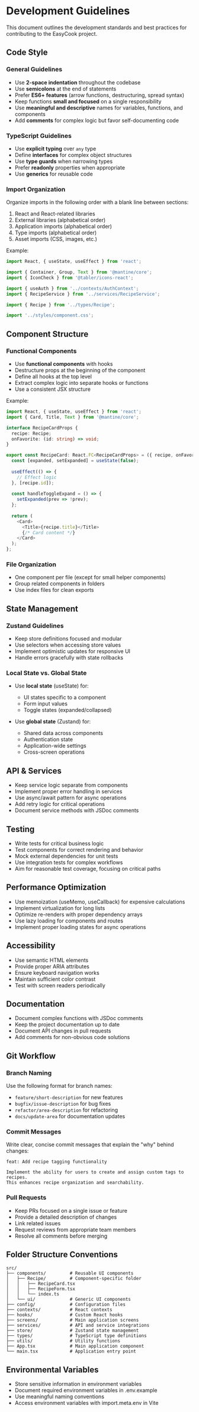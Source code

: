 # Development Guidelines

This document outlines the development standards and best practices for contributing to the EasyCook project.

## Code Style

### General Guidelines

- Use **2-space indentation** throughout the codebase
- Use **semicolons** at the end of statements
- Prefer **ES6+ features** (arrow functions, destructuring, spread syntax)
- Keep functions **small and focused** on a single responsibility
- Use **meaningful and descriptive** names for variables, functions, and components
- Add **comments** for complex logic but favor self-documenting code

### TypeScript Guidelines

- Use **explicit typing** over `any` type
- Define **interfaces** for complex object structures
- Use **type guards** when narrowing types
- Prefer **readonly** properties when appropriate
- Use **generics** for reusable code

### Import Organization

Organize imports in the following order with a blank line between sections:

1. React and React-related libraries
2. External libraries (alphabetical order)
3. Application imports (alphabetical order)
4. Type imports (alphabetical order)
5. Asset imports (CSS, images, etc.)

Example:
```typescript
import React, { useState, useEffect } from 'react';

import { Container, Group, Text } from '@mantine/core';
import { IconCheck } from '@tabler/icons-react';

import { useAuth } from '../contexts/AuthContext';
import { RecipeService } from '../services/RecipeService';

import { Recipe } from '../types/Recipe';

import '../styles/component.css';
```

## Component Structure

### Functional Components

- Use **functional components** with hooks
- Destructure props at the beginning of the component
- Define all hooks at the top level
- Extract complex logic into separate hooks or functions
- Use a consistent JSX structure

Example:
```typescript
import React, { useState, useEffect } from 'react';
import { Card, Title, Text } from '@mantine/core';

interface RecipeCardProps {
  recipe: Recipe;
  onFavorite: (id: string) => void;
}

export const RecipeCard: React.FC<RecipeCardProps> = ({ recipe, onFavorite }) => {
  const [expanded, setExpanded] = useState(false);
  
  useEffect(() => {
    // Effect logic
  }, [recipe.id]);
  
  const handleToggleExpand = () => {
    setExpanded(prev => !prev);
  };
  
  return (
    <Card>
      <Title>{recipe.title}</Title>
      {/* Card content */}
    </Card>
  );
};
```

### File Organization

- One component per file (except for small helper components)
- Group related components in folders
- Use index files for clean exports

## State Management

### Zustand Guidelines

- Keep store definitions focused and modular
- Use selectors when accessing store values
- Implement optimistic updates for responsive UI
- Handle errors gracefully with state rollbacks

### Local State vs. Global State

- Use **local state** (useState) for:
  - UI states specific to a component
  - Form input values
  - Toggle states (expanded/collapsed)

- Use **global state** (Zustand) for:
  - Shared data across components
  - Authentication state
  - Application-wide settings
  - Cross-screen operations

## API & Services

- Keep service logic separate from components
- Implement proper error handling in services
- Use async/await pattern for async operations
- Add retry logic for critical operations
- Document service methods with JSDoc comments

## Testing

- Write tests for critical business logic
- Test components for correct rendering and behavior
- Mock external dependencies for unit tests
- Use integration tests for complex workflows
- Aim for reasonable test coverage, focusing on critical paths

## Performance Optimization

- Use memoization (useMemo, useCallback) for expensive calculations
- Implement virtualization for long lists
- Optimize re-renders with proper dependency arrays
- Use lazy loading for components and routes
- Implement proper loading states for async operations

## Accessibility

- Use semantic HTML elements
- Provide proper ARIA attributes
- Ensure keyboard navigation works
- Maintain sufficient color contrast
- Test with screen readers periodically

## Documentation

- Document complex functions with JSDoc comments
- Keep the project documentation up to date
- Document API changes in pull requests
- Add comments for non-obvious code solutions

## Git Workflow

### Branch Naming

Use the following format for branch names:
- `feature/short-description` for new features
- `bugfix/issue-description` for bug fixes
- `refactor/area-description` for refactoring
- `docs/update-area` for documentation updates

### Commit Messages

Write clear, concise commit messages that explain the "why" behind changes:

```
feat: Add recipe tagging functionality

Implement the ability for users to create and assign custom tags to recipes.
This enhances recipe organization and searchability.
```

### Pull Requests

- Keep PRs focused on a single issue or feature
- Provide a detailed description of changes
- Link related issues
- Request reviews from appropriate team members
- Resolve all comments before merging

## Folder Structure Conventions

```
src/
├── components/         # Reusable UI components
│   ├── Recipe/         # Component-specific folder
│   │   ├── RecipeCard.tsx
│   │   ├── RecipeForm.tsx
│   │   └── index.ts
│   └── ui/             # Generic UI components
├── config/             # Configuration files
├── contexts/           # React contexts
├── hooks/              # Custom React hooks
├── screens/            # Main application screens
├── services/           # API and service integrations
├── store/              # Zustand state management
├── types/              # TypeScript type definitions
├── utils/              # Utility functions
├── App.tsx             # Main application component
└── main.tsx            # Application entry point
```

## Environmental Variables

- Store sensitive information in environment variables
- Document required environment variables in .env.example
- Use meaningful naming conventions
- Access environment variables with import.meta.env in Vite